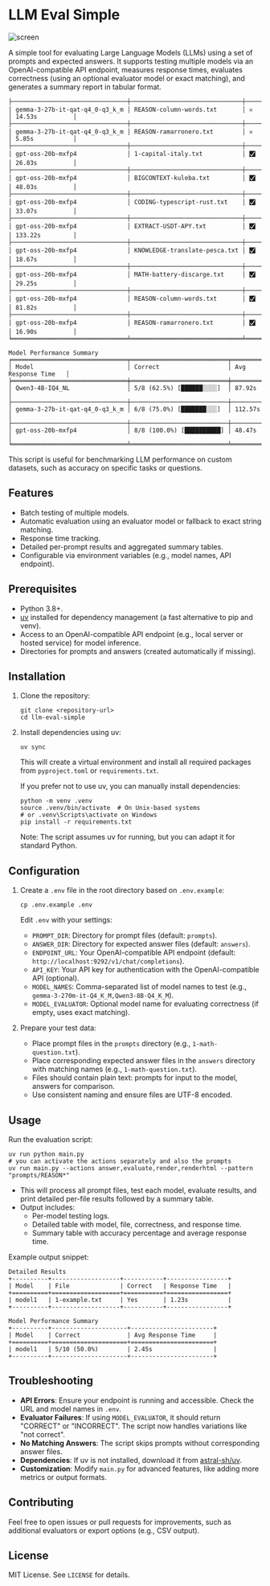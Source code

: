 # LLM Eval Simple

![screen](https://i.redd.it/nsuc0la2n4nf1.png)

A simple tool for evaluating Large Language Models (LLMs) using a set of prompts and expected answers. It supports testing multiple models via an OpenAI-compatible API endpoint, measures response times, evaluates correctness (using an optional evaluator model or exact matching), and generates a summary report in tabular format.

```
├────────────────────────────────┼───────────────────────────────┼───────────┼─────────────────┤
│ gemma-3-27b-it-qat-q4_0-q3_k_m │ REASON-column-words.txt       │ 𐄂         │ 14.53s          │
├────────────────────────────────┼───────────────────────────────┼───────────┼─────────────────┤
│ gemma-3-27b-it-qat-q4_0-q3_k_m │ REASON-ramarronero.txt        │ 𐄂         │ 5.85s           │
├────────────────────────────────┼───────────────────────────────┼───────────┼─────────────────┤
│ gpt-oss-20b-mxfp4              │ 1-capital-italy.txt           │ 🮱         │ 26.83s          │
├────────────────────────────────┼───────────────────────────────┼───────────┼─────────────────┤
│ gpt-oss-20b-mxfp4              │ BIGCONTEXT-kuleba.txt         │ 🮱         │ 48.03s          │
├────────────────────────────────┼───────────────────────────────┼───────────┼─────────────────┤
│ gpt-oss-20b-mxfp4              │ CODING-typescript-rust.txt    │ 🮱         │ 33.07s          │
├────────────────────────────────┼───────────────────────────────┼───────────┼─────────────────┤
│ gpt-oss-20b-mxfp4              │ EXTRACT-USDT-APY.txt          │ 🮱         │ 133.22s         │
├────────────────────────────────┼───────────────────────────────┼───────────┼─────────────────┤
│ gpt-oss-20b-mxfp4              │ KNOWLEDGE-translate-pesca.txt │ 🮱         │ 18.67s          │
├────────────────────────────────┼───────────────────────────────┼───────────┼─────────────────┤
│ gpt-oss-20b-mxfp4              │ MATH-battery-discarge.txt     │ 🮱         │ 29.25s          │
├────────────────────────────────┼───────────────────────────────┼───────────┼─────────────────┤
│ gpt-oss-20b-mxfp4              │ REASON-column-words.txt       │ 🮱         │ 81.82s          │
├────────────────────────────────┼───────────────────────────────┼───────────┼─────────────────┤
│ gpt-oss-20b-mxfp4              │ REASON-ramarronero.txt        │ 🮱         │ 16.90s          │
╘════════════════════════════════╧═══════════════════════════════╧═══════════╧═════════════════╛

Model Performance Summary
╒════════════════════════════════╤═══════════════════════════╤═════════════════════╕
│ Model                          │ Correct                   │ Avg Response Time   │
╞════════════════════════════════╪═══════════════════════════╪═════════════════════╡
│ Qwen3-4B-IQ4_NL                │ 5/8 (62.5%) [██████░░░░]  │ 87.92s              │
├────────────────────────────────┼───────────────────────────┼─────────────────────┤
│ gemma-3-27b-it-qat-q4_0-q3_k_m │ 6/8 (75.0%) [███████░░░]  │ 112.57s             │
├────────────────────────────────┼───────────────────────────┼─────────────────────┤
│ gpt-oss-20b-mxfp4              │ 8/8 (100.0%) [██████████] │ 48.47s              │
╘════════════════════════════════╧═══════════════════════════╧═════════════════════╛
```

This script is useful for benchmarking LLM performance on custom datasets, such as accuracy on specific tasks or questions.

## Features
- Batch testing of multiple models.
- Automatic evaluation using an evaluator model or fallback to exact string matching.
- Response time tracking.
- Detailed per-prompt results and aggregated summary tables.
- Configurable via environment variables (e.g., model names, API endpoint).

## Prerequisites
- Python 3.8+.
- [uv](https://github.com/astral-sh/uv) installed for dependency management (a fast alternative to pip and venv).
- Access to an OpenAI-compatible API endpoint (e.g., local server or hosted service) for model inference.
- Directories for prompts and answers (created automatically if missing).

## Installation
1. Clone the repository:
   ```
   git clone <repository-url>
   cd llm-eval-simple
   ```

2. Install dependencies using uv:
   ```
   uv sync
   ```
   This will create a virtual environment and install all required packages from `pyproject.toml` or `requirements.txt`.

   If you prefer not to use uv, you can manually install dependencies:
   ```
   python -m venv .venv
   source .venv/bin/activate  # On Unix-based systems
   # or .venv\Scripts\activate on Windows
   pip install -r requirements.txt
   ```
   Note: The script assumes uv for running, but you can adapt it for standard Python.

## Configuration
1. Create a `.env` file in the root directory based on `.env.example`:
   ```
   cp .env.example .env
   ```
   Edit `.env` with your settings:
   - `PROMPT_DIR`: Directory for prompt files (default: `prompts`).
   - `ANSWER_DIR`: Directory for expected answer files (default: `answers`).
   - `ENDPOINT_URL`: Your OpenAI-compatible API endpoint (default: `http://localhost:9292/v1/chat/completions`).
   - `API_KEY`: Your API key for authentication with the OpenAI-compatible API (optional).
   - `MODEL_NAMES`: Comma-separated list of model names to test (e.g., `gemma-3-270m-it-Q4_K_M,Qwen3-8B-Q4_K_M`).
   - `MODEL_EVALUATOR`: Optional model name for evaluating correctness (if empty, uses exact matching).

2. Prepare your test data:
   - Place prompt files in the `prompts` directory (e.g., `1-math-question.txt`).
   - Place corresponding expected answer files in the `answers` directory with matching names (e.g., `1-math-question.txt`).
   - Files should contain plain text: prompts for input to the model, answers for comparison.
   - Use consistent naming and ensure files are UTF-8 encoded.

## Usage
Run the evaluation script:
```
uv run python main.py
# you can activate the actions separately and also the prompts
uv run main.py --actions answer,evaluate,render,renderhtml --pattern "prompts/REASON*"
```
- This will process all prompt files, test each model, evaluate results, and print detailed per-file results followed by a summary table.
- Output includes:
  - Per-model testing logs.
  - Detailed table with model, file, correctness, and response time.
  - Summary table with accuracy percentage and average response time.

Example output snippet:
```
Detailed Results
+----------+-------------------+-----------+-----------------+
| Model    | File              | Correct   | Response Time   |
+==========+===================+===========+=================+
| model1   | 1-example.txt     | Yes       | 1.23s           |
+----------+-------------------+-----------+-----------------+

Model Performance Summary
+----------+---------------------+-----------------------+
| Model    | Correct             | Avg Response Time     |
+==========+=====================+=======================+
| model1   | 5/10 (50.0%)        | 2.45s                 |
+----------+---------------------+-----------------------+
```

## Troubleshooting
- **API Errors**: Ensure your endpoint is running and accessible. Check the URL and model names in `.env`.
- **Evaluator Failures**: If using `MODEL_EVALUATOR`, it should return "CORRECT" or "INCORRECT". The script now handles variations like "not correct".
- **No Matching Answers**: The script skips prompts without corresponding answer files.
- **Dependencies**: If uv is not installed, download it from [astral-sh/uv](https://github.com/astral-sh/uv).
- **Customization**: Modify `main.py` for advanced features, like adding more metrics or output formats.

## Contributing
Feel free to open issues or pull requests for improvements, such as additional evaluators or export options (e.g., CSV output).

## License
MIT License. See `LICENSE` for details.
